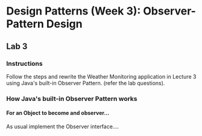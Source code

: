 # Design Patterns (Week 3): Observer-Pattern Design

## Lab 3

### Instructions

Follow the steps and rewrite the Weather Monitoring application in Lecture 3 using Java's built-in Observer Pattern. (refer the lab questions).



### How Java's built-in Observer Pattern works

#### For an Object to become and observer...

As usual implement the Observer interface....